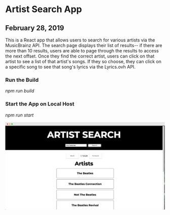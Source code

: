 # Artist Search App
## February 28, 2019

This is a React app that allows users to search for various artists via the MusicBrainz API. The search page displays their list of results-- if there are more than 10 results, users are able to page through the results to access the next offset. Once they find the correct artist, users can click on that artist to see a list of that artist's songs. If they so choose, they can click on a specific song to see that song's lyrics via the Lyrics.ovh API.

### Run the Build
*npm run build*

### Start the App on Local Host
*npm run start*

![image of app](mockup.jpg)